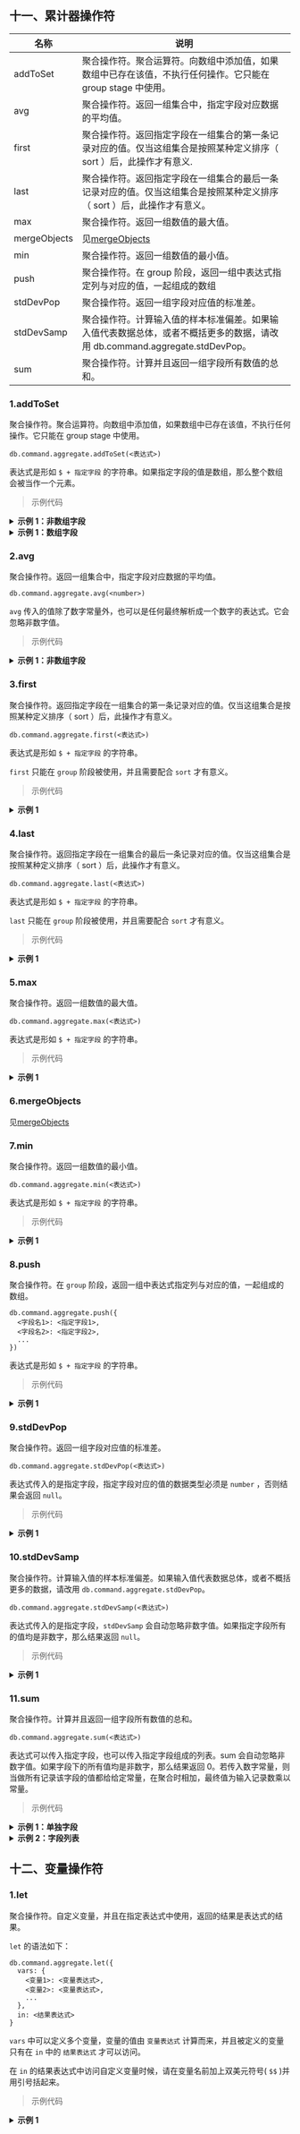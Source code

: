 ## 十一、累计器操作符

|   名称	|    说明		|
|------|------|
|  addToSet	| 	聚合操作符。聚合运算符。向数组中添加值，如果数组中已存在该值，不执行任何操作。它只能在 group stage 中使用。  |
|  avg	| 	聚合操作符。返回一组集合中，指定字段对应数据的平均值。   |
|  first | 	聚合操作符。返回指定字段在一组集合的第一条记录对应的值。仅当这组集合是按照某种定义排序（ sort ）后，此操作才有意义.  |
|  last | 	聚合操作符。返回指定字段在一组集合的最后一条记录对应的值。仅当这组集合是按照某种定义排序（ sort ）后，此操作才有意义。  |
|  max | 	聚合操作符。返回一组数值的最大值。 |
|  mergeObjects | 	见[mergeObjects][mergeObjects]  |
|  min | 	聚合操作符。返回一组数值的最小值。 |
|  push | 	聚合操作符。在 group 阶段，返回一组中表达式指定列与对应的值，一起组成的数组 |
|  stdDevPop | 	聚合操作符。返回一组字段对应值的标准差。 |
|  stdDevSamp | 聚合操作符。计算输入值的样本标准偏差。如果输入值代表数据总体，或者不概括更多的数据，请改用 db.command.aggregate.stdDevPop。 |
|  sum | 聚合操作符。计算并且返回一组字段所有数值的总和。 |

### 1.addToSet
聚合操作符。聚合运算符。向数组中添加值，如果数组中已存在该值，不执行任何操作。它只能在 group stage 中使用。

```
db.command.aggregate.addToSet(<表达式>)
```
表达式是形如 `$ + 指定字段` 的字符串。如果指定字段的值是数组，那么整个数组会被当作一个元素。


>示例代码
<details>
<summary style="font-weight:bold">示例 1：非数组字段</summary>
<pre>
	<code>
	//假设集合 passages 的记录如下：
	{ "category": "web", "tags": [ "JavaScript", "CSS" ], "title": "title1" }
	{ "category": "System", "tags": [ "C++", "C" ], "title": "title2" }
	非数组字段
	//每条记录的 category 对应值的类型是非数组，利用 addToSet 统计所有分类：
	const $ = db.command.aggregate
	let res = await db
	  .collection('passages')
	  .aggregate()
	  .group({
	    _id: null,
	    categories: $.addToSet('$category')
	  })
	  .end()
	//返回的结果如下：
	{ "_id": null, "categories": [ "System", "web" ] }
	</code>
	</pre>
</details>

<details>
<summary style="font-weight:bold">示例 1：数组字段</summary>
<pre>
	<code>
	//每条记录的 tags 对应值的类型是数组，数组不会被自动展开：
	const $ = db.command.aggregate
	let res = await db
	  .collection('passages')
	  .aggregate()
	  .group({
	    _id: null,
	    tagsList: $.addToSet('$tags')
	  })
	  .end()
	//返回的结果如下：
	{ "_id": null, "tagsList": [ [ "C++", "C" ], [ "JavaScript", "CSS" ] ] }
	</code>
	</pre>
</details>

### 2.avg
聚合操作符。返回一组集合中，指定字段对应数据的平均值。

```
db.command.aggregate.avg(<number>)
```
`avg` 传入的值除了数字常量外，也可以是任何最终解析成一个数字的表达式。它会忽略非数字值。

>示例代码
<details>
<summary style="font-weight:bold">示例 1：非数组字段</summary>
<pre>
	<code>
	//假设集合 students 的记录如下：
	{ "group": "a", "name": "stu1", "score": 84 }
	{ "group": "a", "name": "stu2", "score": 96 }
	{ "group": "b", "name": "stu3", "score": 80 }
	{ "group": "b", "name": "stu4", "score": 100 }
	//借助 avg 可以计算所有记录的 score 的平均值：
	const $ = db.command.aggregate
	let res = await db
	  .collection('students')
	  .aggregate()
	  .group({
	    _id: null,
	    average: $.avg('$score')
	  })
	  .end()
	//返回的结果如下：
	{ "_id": null, "average": 90 }
	</code>
	</pre>
</details>

### 3.first
聚合操作符。返回指定字段在一组集合的第一条记录对应的值。仅当这组集合是按照某种定义排序（ sort ）后，此操作才有意义。

```
db.command.aggregate.first(<表达式>)
```
表达式是形如 `$ + 指定字段` 的字符串。

`first` 只能在 `group` 阶段被使用，并且需要配合 `sort` 才有意义。

>示例代码
<details>
<summary style="font-weight:bold">示例 1</summary>
<pre>
	<code>
	//假设集合 students 的记录如下：
	{ "group": "a", "name": "stu1", "score": 84 }
	{ "group": "a", "name": "stu2", "score": 96 }
	{ "group": "b", "name": "stu3", "score": 80 }
	{ "group": "b", "name": "stu4", "score": 100 }
	//如果需要得到所有记录中 score 的最小值，可以先将所有记录按照 score 排序，然后取出第一条记录的 first。
	const $ = db.command.aggregate
	let res = await db
	  .collection('students')
	  .aggregate()
	  .sort({
	    score: 1
	  })
	  .group({
	    _id: null,
	    min: $.first('$score')
	  })
	  .end()
	//返回的数据结果如下：
	{ "_id": null, "min": 80 }
	</code>
	</pre>
</details>

### 4.last
聚合操作符。返回指定字段在一组集合的最后一条记录对应的值。仅当这组集合是按照某种定义排序（ sort ）后，此操作才有意义。

```
db.command.aggregate.last(<表达式>)
```
表达式是形如 `$ + 指定字段` 的字符串。

`last` 只能在 `group` 阶段被使用，并且需要配合 `sort` 才有意义。

>示例代码
<details>
<summary style="font-weight:bold">示例 1</summary>
<pre>
	<code>
	//假设集合 students 的记录如下：
	{ "group": "a", "name": "stu1", "score": 84 }
	{ "group": "a", "name": "stu2", "score": 96 }
	{ "group": "b", "name": "stu3", "score": 80 }
	{ "group": "b", "name": "stu4", "score": 100 }
	//如果需要得到所有记录中 score 的最大值，可以先将所有记录按照 score 排序，然后取出最后一条记录的 last。
	const $ = db.command.aggregate
	let res = await db
	  .collection('students')
	  .aggregate()
	  .sort({
	    score: 1
	  })
	  .group({
	    _id: null,
	    max: $.last('$score')
	  })
	  .end()
	//返回的数据结果如下：
	{ "_id": null, "max": 100 }
	</code>
	</pre>
</details>

### 5.max
聚合操作符。返回一组数值的最大值。

```
db.command.aggregate.max(<表达式>)
```
表达式是形如 `$ + 指定字段` 的字符串。

>示例代码
<details>
<summary style="font-weight:bold">示例 1</summary>
<pre>
	<code>
	//假设集合 students 的记录如下：
	{ "group": "a", "name": "stu1", "score": 84 }
	{ "group": "a", "name": "stu2", "score": 96 }
	{ "group": "b", "name": "stu3", "score": 80 }
	{ "group": "b", "name": "stu4", "score": 100 }
	//借助 max 可以统计不同组（ group ）中成绩的最高值，代码如下：
	const $ = db.command.aggregate
	let res = await db
	  .collection('students')
	  .aggregate()
	  .group({
	    _id: '$group',
	    maxScore: $.max('$score')
	  })
	  .end()
	//返回的数据结果如下：
	{ "_id": "b", "maxScore": 100 }
	{ "_id": "a", "maxScore": 96 }
	...
	</code>
	</pre>
</details>

### 6.mergeObjects
见[mergeObjects][mergeObjects]

[mergeObjects]:https://uniapp.dcloud.net.cn/uniCloud/cf-database?id=mergeobjects

### 7.min
聚合操作符。返回一组数值的最小值。

```
db.command.aggregate.min(<表达式>)
```
表达式是形如 `$ + 指定字段` 的字符串。

>示例代码
<details>
<summary style="font-weight:bold">示例 1</summary>
<pre>
	<code>
	//假设集合 students 的记录如下
	{ "group": "a", "name": "stu1", "score": 84 }
	{ "group": "a", "name": "stu2", "score": 96 }
	{ "group": "b", "name": "stu3", "score": 80 }
	{ "group": "b", "name": "stu4", "score": 100 }
	//借助 min 可以统计不同组（ group ）中成绩的最低值，代码如下：
	const $ = db.command.aggregate
	let res = await db
	  .collection('students')
	  .aggregate()
	  .group({
	    _id: '$group',
	    minScore: $.min('$score')
	  })
	  .end()
	//返回的数据结果如下：
	{ "_id": "b", "minScore": 80 }
	{ "_id": "a", "minScore": 84 }
	</code>
	</pre>
</details>

### 8.push
聚合操作符。在 `group` 阶段，返回一组中表达式指定列与对应的值，一起组成的数组。

```
db.command.aggregate.push({
  <字段名1>: <指定字段1>,
  <字段名2>: <指定字段2>,
  ...
})
```
表达式是形如 `$ + 指定字段` 的字符串。

>示例代码
<details>
<summary style="font-weight:bold">示例 1</summary>
<pre>
	<code>
	//假设集合 students 的记录如下：
	{ "group": "a", "name": "stu1", "score": 84 }
	{ "group": "a", "name": "stu2", "score": 96 }
	{ "group": "b", "name": "stu3", "score": 80 }
	{ "group": "b", "name": "stu4", "score": 100 }
	//借助 push 操作，对不同分组( group )的所有记录，聚合所有数据并且将其放入一个新的字段中，进一步结构化和语义化数据。
	const $ = db.command.aggregate
	let res = await db
	  .collection('students')
	  .aggregate()
	  .group({
	    _id: '$group',
	    students: $.push({
	      name: '$name',
	      score: '$score'
	    })
	  })
	  .end()
	//输出结果如下：
	{ "_id": "b", "students": [{ "name": "stu3", "score": 80 }, { "name": "stu4", "score": 100 }] }
	{ "_id": "a", "students": [{ "name": "stu1", "score": 84 }, { "name": "stu2", "score": 96 }] }
	</code>
	</pre>
</details>

### 9.stdDevPop
聚合操作符。返回一组字段对应值的标准差。

```
db.command.aggregate.stdDevPop(<表达式>)
```
表达式传入的是指定字段，指定字段对应的值的数据类型必须是 `number` ，否则结果会返回 `null`。

>示例代码
<details>
<summary style="font-weight:bold">示例 1</summary>
<pre>
	<code>
	//假设集合 students 的记录如下：a 组同学的成绩分别是84和96，b组同学的成绩分别是80和100。
	{ "group":"a", "score":84 }
	{ "group":"a", "score":96 }
	{ "group":"b", "score":80 }
	{ "group":"b", "score":100 }
	//可以用 stdDevPop 来分别计算 a 和 b 两组同学成绩的标准差，以此来比较哪一组同学的成绩更稳定。代码如下：
	const $ = db.command.aggregate
	let res = await db.collection('students').aggregate()
	  .group({
	    _id: '$group',
	    stdDev: $.stdDevPop('$score')
	  })
	  .end()
	//返回的数据结果如下：
	{ "_id": "b", "stdDev": 10 }
	{ "_id": "a", "stdDev": 6 }
	</code>
	</pre>
</details>

### 10.stdDevSamp
聚合操作符。计算输入值的样本标准偏差。如果输入值代表数据总体，或者不概括更多的数据，请改用 `db.command.aggregate.stdDevPop`。

```
db.command.aggregate.stdDevSamp(<表达式>)
```
表达式传入的是指定字段，`stdDevSamp` 会自动忽略非数字值。如果指定字段所有的值均是非数字，那么结果返回 `null`。

>示例代码
<details>
<summary style="font-weight:bold">示例 1</summary>
<pre>
	<code>
	//假设集合 students 的记录如下：
	{ "score": 80 }
	{ "score": 100 }
	//可以用 stdDevSamp 来计算成绩的标准样本偏差。代码如下：
	const $ = db.command.aggregate
	let res = await db.collection('students').aggregate()
	  .group({
	    _id: null,
	    ageStdDev: $.stdDevSamp('$score')
	  })
	  .end()
	//返回的数据结果如下：
	{ "_id": null, "ageStdDev": 14.142135623730951 }
	//如果向集合 students 添加一条新记录，它的 score 字段类型是 string：
	{ "score": "aa" }
	//用上面代码计算标准样本偏差时，stdDevSamp 会自动忽略类型不为 number 的记录，返回结果保持不变。
	</code>
	</pre>
</details>

### 11.sum
聚合操作符。计算并且返回一组字段所有数值的总和。

```
db.command.aggregate.sum(<表达式>)
```
表达式可以传入指定字段，也可以传入指定字段组成的列表。sum 会自动忽略非数字值。如果字段下的所有值均是非数字，那么结果返回 0。若传入数字常量，则当做所有记录该字段的值都给给定常量，在聚合时相加，最终值为输入记录数乘以常量。

>示例代码
<details>
<summary style="font-weight:bold">示例 1：单独字段</summary>
<pre>
	<code>
	//假设代表商品的集合 goods 的记录如下：price 代表商品销售额，cost 代表商品成本
	{ "cost": -10, "price": 100 }
	{ "cost": -15, "price": 1 }
	{ "cost": -10, "price": 10 }
	//单独字段
	借助 sum 可以计算所有商品的销售总和，代码如下：
	const $ = db.command.aggregate
	let res = await db
	  .collection('goods')
	  .aggregate()
	  .group({
	    _id: null,
	    totalPrice: $.sum('$price')
	  })
	  .end()
	//返回的数据结果如下：销售额是 111
	{ "_id": null, "totalPrice": 111 }
	</code>
	</pre>
</details>

<details>
<summary style="font-weight:bold">示例 2：字段列表</summary>
<pre>
	<code>
	//如果需要计算所有商品的利润总额，那么需要将每条记录的 cost 和 price 相加得到此记录对应商品的利润。最后再计算所有商品的利润总额。
	//借助 sum，代码如下：
	const $ = db.command.aggregate
	let res = await db
	  .collection('goods')
	  .aggregate()
	  .group({
	    _id: null,
	    totalProfit: $.sum(
	      $.sum(['$price', '$cost'])
	    )
	  })
	  .end()
	//返回的数据结果如下：利润总额为 76
	{ "_id": null, "totalProfit": 76 }
	</code>
	</pre>
</details>

## 十二、变量操作符
### 1.let
聚合操作符。自定义变量，并且在指定表达式中使用，返回的结果是表达式的结果。

`let` 的语法如下：
```
db.command.aggregate.let({
  vars: {
    <变量1>: <变量表达式>,
    <变量2>: <变量表达式>,
    ...
  },
  in: <结果表达式>
}
```

`vars` 中可以定义多个变量，变量的值由 `变量表达式` 计算而来，并且被定义的变量只有在 `in` 中的 `结果表达式` 才可以访问。

在 `in` 的结果表达式中访问自定义变量时候，请在变量名前加上双美元符号( `$$` )并用引号括起来。

>示例代码
<details>
<summary style="font-weight:bold">示例 1</summary>
<pre>
	<code>
	//假设代表商品的集合 goods 的记录如下：price 代表商品价格，discount 代表商品折扣率，cost 代表商品成本
	{ "cost": -10, "discount": 0.95, "price": 100 }
	{ "cost": -15, "discount": 0.98, "price": 1 }
	{ "cost": -10, "discount": 1, "price": 10 }
	//借助 let 可以定义并计算每件商品实际的销售价格，并将其赋值给自定义变量 priceTotal。最后再将 priceTotal 与 cost 进行取和( sum )运算，得到每件商品的利润。
	//代码如下：
	const $ = db.command.aggregate
	let res = await db
	  .collection('goods')
	  .aggregate()
	  .project({
	    profit: $.let({
	      vars: {
	        priceTotal: $.multiply(['$price', '$discount'])
	      },
	      in: $.sum(['$$priceTotal', '$cost'])
	    })
	  })
	  .end()
	//返回的数据结果如下：
	{ "profit": 85 }
	{ "profit": -14.02 }
	{ "profit": 0 }
	</code>
	</pre>
</details>